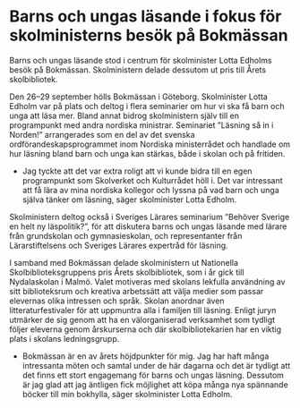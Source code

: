 # Barns och ungas läsande i fokus för skolministerns besök på Bokmässan

Barns och ungas läsande stod i centrum för skolminister Lotta Edholms besök på Bokmässan. Skolministern delade dessutom ut pris till Årets skolbibliotek.

Den 26–29 september hölls Bokmässan i Göteborg. Skolminister Lotta Edholm var på plats och deltog i flera seminarier om hur vi ska få barn och unga att läsa mer. Bland annat bidrog skolministern själv till en programpunkt med andra nordiska ministrar. Seminariet ”Läsning så in i Norden!” arrangerades som en del av det svenska ordförandeskapsprogrammet inom Nordiska ministerrådet och handlade om hur läsning bland barn och unga kan stärkas, både i skolan och på fritiden.

- Jag tyckte att det var extra roligt att vi kunde bidra till en egen programpunkt som Skolverket och Kulturrådet höll i. Det var intressant att få lära av mina nordiska kollegor och lyssna på vad barn och unga själva tänker om läsning, säger skolminister Lotta Edholm.

Skolministern deltog också i Sveriges Lärares seminarium ”Behöver Sverige en helt ny läspolitik?”, för att diskutera barns och ungas läsande med lärare från grundskolan och gymnasieskolan, och representanter från Lärarstiftelsens och Sveriges Lärares expertråd för läsning.

I samband med Bokmässan delade skolministern ut Nationella Skolbiblioteksgruppens pris Årets skolbibliotek, som i år gick till Nydalaskolan i Malmö. Valet motiveras med skolans lekfulla användning av sitt biblioteksrum och kreativa arbetssätt att välja medier som passar elevernas olika intressen och språk. Skolan anordnar även litteraturfestivaler för att uppmuntra alla i familjen till läsning. Enligt juryn utmärker de sig genom att ha en välorganiserad verksamhet som tydligt följer eleverna genom årskurserna och där skolbibliotekarien har en viktig plats i skolans ledningsgrupp.

- Bokmässan är en av årets höjdpunkter för mig. Jag har haft många intressanta möten och samtal under de här dagarna och det är tydligt att det finns ett stort engagemang för barns och ungas läsning. Dessutom är jag glad att jag äntligen fick möjlighet att köpa många nya spännande böcker till min bokhylla, säger skolminister Lotta Edholm.
